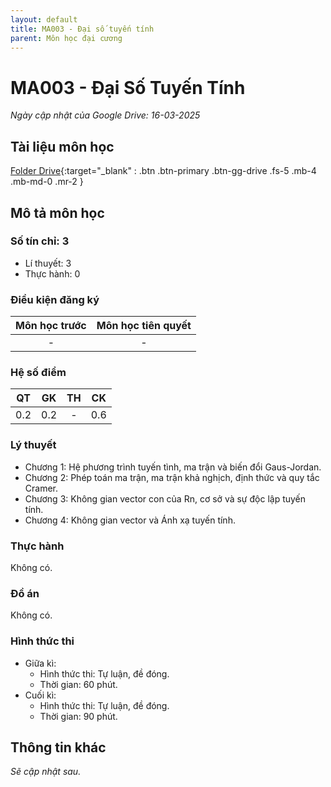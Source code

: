 ```yaml
---
layout: default
title: MA003 - Đại số tuyến tính
parent: Môn học đại cương
---
```


# MA003 - Đại Số Tuyến Tính

*Ngày cập nhật của Google Drive: 16-03-2025*
## Tài liệu môn học

[Folder Drive](https://drive.google.com/drive/folders/1qNEgT43jABoGXc4_jXfiboyLK7FYqasH?usp=drive_link){:target="_blank" : .btn .btn-primary .btn-gg-drive .fs-5 .mb-4 .mb-md-0 .mr-2 }

## Mô tả môn học

### Số tín chỉ: 3
- Lí thuyết: 3
- Thực hành: 0

### Điều kiện đăng ký

| Môn học trước| Môn học tiên quyết  |
|------|-----|
| <center> - </center>| <center>-</center>|

### Hệ số điểm

| QT   | GK  | TH  | CK  |
|------|-----|-----|-----|
| <center>0.2</center>| <center>0.2</center>| <center>-</center> | <center>0.6</center> |

### Lý thuyết

- Chương 1: Hệ phương trình tuyến tình, ma trận và biến đổi Gaus-Jordan.
- Chương 2: Phép toán ma trận, ma trận khả nghịch, định thức và quy tắc Cramer.
- Chương 3: Không gian vector con của Rn, cơ sở và sự độc lập tuyến tính.
- Chương 4: Không gian vector và Ánh xạ tuyến tính.


### Thực hành

Không có.

### Đồ án

Không có.

### Hình thức thi

- Giữa kì:
  + Hình thức thi: Tự luận, đề đóng.    
  + Thời gian: 60 phút.
- Cuối kì:
  + Hình thức thi: Tự luận, đề đóng.
  + Thời gian: 90 phút.

## Thông tin khác

*Sẽ cập nhật sau.*
